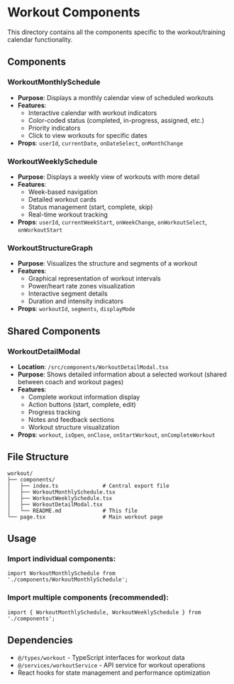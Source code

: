 # Workout Components

This directory contains all the components specific to the workout/training calendar functionality.

## Components

### WorkoutMonthlySchedule
- **Purpose**: Displays a monthly calendar view of scheduled workouts
- **Features**: 
  - Interactive calendar with workout indicators
  - Color-coded status (completed, in-progress, assigned, etc.)
  - Priority indicators
  - Click to view workouts for specific dates
- **Props**: `userId`, `currentDate`, `onDateSelect`, `onMonthChange`

### WorkoutWeeklySchedule
- **Purpose**: Displays a weekly view of workouts with more detail
- **Features**:
  - Week-based navigation
  - Detailed workout cards
  - Status management (start, complete, skip)
  - Real-time workout tracking
- **Props**: `userId`, `currentWeekStart`, `onWeekChange`, `onWorkoutSelect`, `onWorkoutStart`

### WorkoutStructureGraph
- **Purpose**: Visualizes the structure and segments of a workout
- **Features**:
  - Graphical representation of workout intervals
  - Power/heart rate zones visualization
  - Interactive segment details
  - Duration and intensity indicators
- **Props**: `workoutId`, `segments`, `displayMode`

## Shared Components

### WorkoutDetailModal
- **Location**: `/src/components/WorkoutDetailModal.tsx`
- **Purpose**: Shows detailed information about a selected workout (shared between coach and workout pages)
- **Features**:
  - Complete workout information display
  - Action buttons (start, complete, edit)
  - Progress tracking
  - Notes and feedback sections
  - Workout structure visualization
- **Props**: `workout`, `isOpen`, `onClose`, `onStartWorkout`, `onCompleteWorkout`

## File Structure
```
workout/
├── components/
│   ├── index.ts              # Central export file
│   ├── WorkoutMonthlySchedule.tsx
│   ├── WorkoutWeeklySchedule.tsx
│   ├── WorkoutDetailModal.tsx
│   └── README.md             # This file
└── page.tsx                  # Main workout page
```

## Usage

### Import individual components:
```tsx
import WorkoutMonthlySchedule from './components/WorkoutMonthlySchedule';
```

### Import multiple components (recommended):
```tsx
import { WorkoutMonthlySchedule, WorkoutWeeklySchedule } from './components';
```

## Dependencies
- `@/types/workout` - TypeScript interfaces for workout data
- `@/services/workoutService` - API service for workout operations
- React hooks for state management and performance optimization
